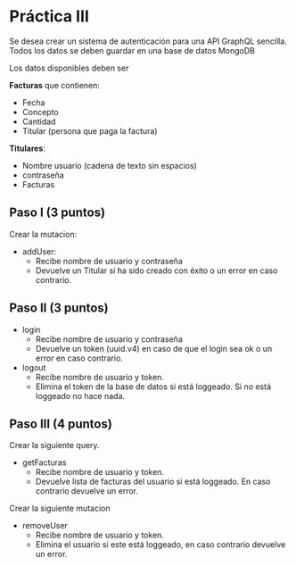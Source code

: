 # Práctica III

Se desea crear un sistema de autenticación para una API GraphQL sencilla. Todos los datos se deben guardar en una base de datos MongoDB

Los datos disponibles deben ser

**Facturas** que contienen:
  * Fecha
  * Concepto
  * Cantidad
  * Titular (persona que paga la factura)

**Titulares**:
  * Nombre usuario (cadena de texto sin espacios)
  * contraseña
  * Facturas

## Paso I (3 puntos)

Crear la mutacion:
  * addUser: 
    * Recibe nombre de usuario y contraseña
    * Devuelve un Titular si ha sido creado con éxito o un error en caso contrario.


## Paso II (3 puntos)
  * login
    * Recibe nombre de usuario y contraseña
    * Devuelve un token (uuid.v4) en caso de que el login sea ok o un error en caso contrario.
  * logout
    * Recibe nombre de usuario y token.
    * Elimina el token de la base de datos si está loggeado. Si no está loggeado no hace nada.
  
## Paso III (4 puntos)

Crear la siguiente query.
  * getFacturas
    * Recibe nombre de usuario y token. 
    * Devuelve lista de facturas del usuario si está loggeado. En caso contrario devuelve un error.

Crear la siguiente mutacion

  * removeUser
    * Recibe nombre de usuario y token.
    * Elimina el usuario si este está loggeado, en caso contrario devuelve un error.